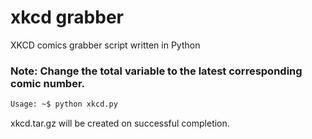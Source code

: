 # xkcd grabber
XKCD comics grabber script written in Python
### Note: Change the total variable to the latest corresponding comic number.

```bash
Usage: ~$ python xkcd.py
```

xkcd.tar.gz will be created on successful completion.
